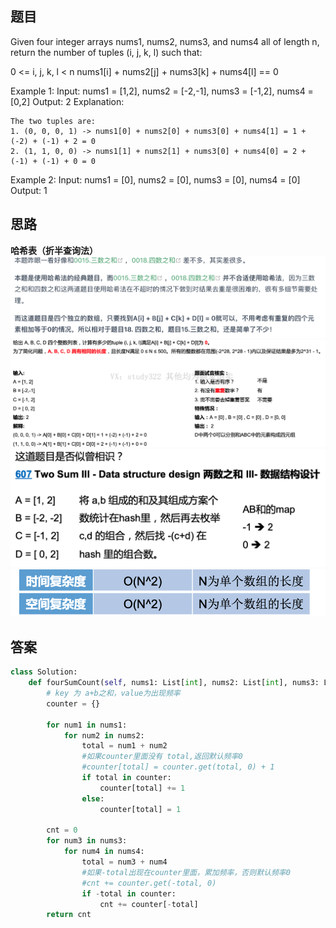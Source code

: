 ## 题目
Given four integer arrays nums1, nums2, nums3, and nums4 all of length n, return the number of tuples (i, j, k, l) such that:

0 <= i, j, k, l < n
nums1[i] + nums2[j] + nums3[k] + nums4[l] == 0
 

Example 1:
Input: nums1 = [1,2], nums2 = [-2,-1], nums3 = [-1,2], nums4 = [0,2]
Output: 2
Explanation:
```
The two tuples are:
1. (0, 0, 0, 1) -> nums1[0] + nums2[0] + nums3[0] + nums4[1] = 1 + (-2) + (-1) + 2 = 0
2. (1, 1, 0, 0) -> nums1[1] + nums2[1] + nums3[0] + nums4[0] = 2 + (-1) + (-1) + 0 = 0
```
Example 2:
Input: nums1 = [0], nums2 = [0], nums3 = [0], nums4 = [0]
Output: 1

## 思路
**哈希表（折半查询法）**
![A](https://github.com/SSRRBB/Leetcode/blob/main/Images/249.png)
![pre](https://github.com/SSRRBB/Leetcode/blob/main/Images/14.png)
![pre](https://github.com/SSRRBB/Leetcode/blob/main/Images/15.png)
![pre](https://github.com/SSRRBB/Leetcode/blob/main/Images/16.png)

## 答案
```python
class Solution:
    def fourSumCount(self, nums1: List[int], nums2: List[int], nums3: List[int], nums4: List[int]) -> int:
        # key 为 a+b之和，value为出现频率
        counter = {}
        
        for num1 in nums1:
            for num2 in nums2:
                total = num1 + num2 
                #如果counter里面没有 total,返回默认频率0
                #counter[total] = counter.get(total, 0) + 1
                if total in counter:
                    counter[total] += 1
                else:
                    counter[total] = 1

        cnt = 0  
        for num3 in nums3:
            for num4 in nums4:
                total = num3 + num4 
                #如果-total出现在counter里面，累加频率，否则默认频率0
                #cnt += counter.get(-total, 0)
                if -total in counter:
                    cnt += counter[-total]
        return cnt
```
